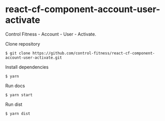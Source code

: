 # react-cf-component-account-user-activate

Control Fitness - Account - User - Activate.

Clone repository

    $ git clone https://github.com/control-fitness/react-cf-component-account-user-activate.git

Install dependencies

    $ yarn

Run docs

    $ yarn start

Run dist

    $ yarn dist
